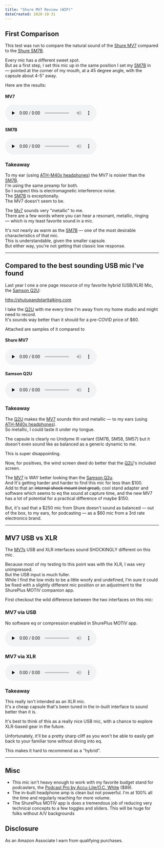 ```yaml
---
title: "Shure MV7 Review (WIP)"
dateCreated: 2020-10-31
---
```


[mv7]: https://amzn.to/3264TOL "Shure MV7 microphone on Amazon"
[sm7b]: https://amzn.to/3jRg0RP "Shure SM7B microphone on Amazon"
[q2u]: https://amzn.to/34Q1mGi "Samson Q2U microphone on Amazon"
[m40x]: https://amzn.to/2HUyCmJ "Audio-Technica ATH-M40x headphones on Amazon"

## First Comparison

This test was run to compare the natural sound of the [Shure MV7][mv7] compared to the [Shure SM7B][sm7b].

Every mic has a different sweet spot.  
But as a first step, I set this mic up in the same position I set my [SM7B](sm7b) in — pointed at the corner of my mouth, at a 45 degree angle, with the capsule about 4-5" away.

Here are the results:

#### MV7

<audio controls preload="none">
  <source src="https://s3-us-west-2.amazonaws.com/shutupandstarttalking.com/sm7b-vs-mv7_mv7.mp3" type="audio/mpeg" />
  <p>
    Your browser does not support the audio tag. a <a href="https://s3-us-west-2.amazonaws.com/shutupandstarttalking.com/sm7b-vs-mv7_mv7.mp3">link to the audio</a> instead.</p>
  </p>
</audio>

#### SM7B

<audio controls preload="none">
  <source src="https://s3-us-west-2.amazonaws.com/shutupandstarttalking.com/sm7b-vs-mv7_sm7b.mp3" type="audio/mpeg" />
  <p>
    Your browser does not support the audio tag. a <a href="https://s3-us-west-2.amazonaws.com/shutupandstarttalking.com/sm7b-vs-mv7_sm7b.mp3">link to the audio</a> instead.</p>
  </p>
</audio>

### Takeaway

To my ear (using [ATH-M40x headphones][m40x]) the MV7 is noisier than the [SM7B][sm7b].  
I'm using the same preamp for both.  
So I suspect this is electromagnetic interference noise.  
The [SM7B][sm7b] is exceptionally.  
The MV7 doesn't seem to be.

The [Mv7][mv7] sounds very "metallic" to me.  
There are a few words where you can hear a resonant, metallic, ringing — which is my least favorite sound in a mic.

It's not nearly as warm as the [SM7B][sm7b] — one of the most desirable characteristics of that mic.  
This is understandable, given the smaller capsule.  
But either way, you're not getting that classic low response.

---

## Compared to the best sounding USB mic I've found

Last year I one a one page resource of my favorite hybrid (USB/XLR) Mic, the [Samson Q2U][q2u]:

http://shutupandstarttalking.com

I take the [Q2U][q2u] with me every time I'm away from my home studio and might need to record.  
It's sounds way better than it should for a pre-COVID price of \$60.

Attached are samples of it compared to

#### Shure MV7

<audio controls preload="none">
  <source src="https://s3-us-west-2.amazonaws.com/shutupandstarttalking.com/mv7-vs-q2u_mv7.mp3" type="audio/mpeg" />
  <p>
    Your browser does not support the audio tag. a <a href="https://s3-us-west-2.amazonaws.com/shutupandstarttalking.com/sm7b-vs-mv7_mv7.mp3">link to the audio</a> instead.</p>
  </p>
</audio>

#### Samson Q2U

<audio controls preload="none">
  <source src="https://s3-us-west-2.amazonaws.com/shutupandstarttalking.com/mv7-vs-q2u_q2u.mp3" type="audio/mpeg" />
  <p>
    Your browser does not support the audio tag. a <a href="https://s3-us-west-2.amazonaws.com/shutupandstarttalking.com/sm7b-vs-mv7_sm7b.mp3">link to the audio</a> instead.</p>
  </p>
</audio>

### Takeaway

The [Q2U][q2u] makes the [MV7][mv7] sounds thin and metallic — to my ears (using [ATH-M40x headphones][m40x]).  
So metallic, I could taste it under my tongue.

The capsule is clearly no Unidyme III variant (SM7B, SM58, SM57) but it doesn't even sound like as balanced as a generic dynamic to me.

This is super disappointing.

Now, for positives, the wind screen deed do better that the [Q2U][q2u]'s included screen.

The [MV7][mv7] is WAY better looking than the [Samson Q2u][q2u].  
And It's getting harder and harder to find this mic for less than $100.  
Add to that an ~~internal shock mount (not great),~~ cool stand adapter and software which seems to eq the sound at capture time, and the new MV7 has a lot of potential for a practical difference of maybe $150.

But, it's sad that a $250 mic from Shure doesn't sound as balanced — out of the box, to my ears, for podcasting — as a $60 mic from a 3rd rate electronics brand.

---

## MV7 USB vs XLR

The [MV7s][mv7] USB and XLR interfaces sound SHOCKINGLY different on this mic.

Because most of my testing to this point was with the XLR, I was very unimpressed.  
But the USB input is much fuller.  
While I find the low mids to be a little woofy and undefined, I'm sure it could be fixed with a slightly different mic position or an adjustment to the ShurePlus MOTIV companion app.

First checkout the wild difference between the two interfaces on this mic:

### MV7 via USB

No software eq or compression enabled in ShurePlus MOTIV app.

<audio controls preload="none">
  <source src="https://s3-us-west-2.amazonaws.com/shutupandstarttalking.com/mv7_usb-vs-xlr_usb.mp3" type="audio/mpeg" />
  <p>
    Your browser does not support the audio tag. a <a href="https://s3-us-west-2.amazonaws.com/shutupandstarttalking.com/mv7_usb-vs-xlr_usb.mp3">link to the audio</a> instead.</p>
  </p>
</audio>

### MV7 via XLR

<audio controls preload="none">
  <source src="https://s3-us-west-2.amazonaws.com/shutupandstarttalking.com/mv7_usb-vs-xlr_xlr.mp3" type="audio/mpeg" />
  <p>
    Your browser does not support the audio tag. a <a href="https://s3-us-west-2.amazonaws.com/shutupandstarttalking.com/mv7_usb-vs-xlr_xlr.mp3">link to the audio</a> instead.</p>
  </p>
</audio>

### Takeaway

This really isn't intended as an XLR mic.  
It's a cheap capsule that's been tuned in the in-built interface to sound better than it is.

It's best to think of this as a really nice USB mic, with a chance to explore XLR-based gear in the future.

Unfortunately, it'll be a pretty sharp cliff as you won't be able to easily get back to your familiar tone without diving into eq.

This makes it hard to recommend as a "hybrid".

---

## Misc

- This mic isn't heavy enough to work with my favorite budget stand for podcasters, the [Podcast Pro by Accu-Lite/O.C. White](https://www.ocwhite.com/product/podcast-pro-microphone-boom/) (\$89).
- The in-built headphone amp is clean but not powerful. I'm at 100% all the time and regularly reaching for more volume.
- The ShurePlus MOTIV app is does a tremendous job of reducing very technical concepts to a few toggles and sliders. This will be huge for folks without A/V backgrounds

## Disclosure

As an Amazon Associate I earn from qualifying purchases.
